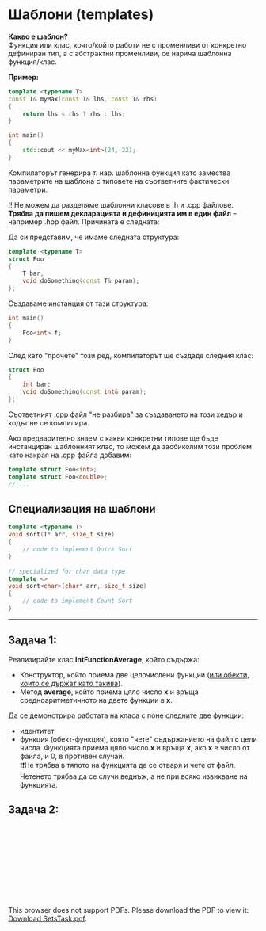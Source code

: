 # Шаблони (templates)

**Какво е шаблон?**  
Функция или клас, която/който работи не с променливи от конкретно дефиниран тип, а с абстрактни променливи, се нарича шаблонна функция/клас.  

**Пример:**
```c++
template <typename T>
const T& myMax(const T& lhs, const T& rhs)
{
	return lhs < rhs ? rhs : lhs;
}

int main()
{
	std::cout << myMax<int>(24, 22);
}
```

Компилаторът генерира т. нар. шаблонна функция като замества параметрите на шаблона с типовете на съответните фактически параметри.  

:bangbang: Не можем да разделяме шаблонни класове в .h и .cpp файлове. **Трябва да пишем декларацията и дефиницията им в един файл** – например .hpp файл. Причината е следната:  

Да си представим, че имаме следната структура:
```c++
template <typename T>
struct Foo
{
    T bar;
    void doSomething(const T& param);
};
```
Създаваме инстанция от тази структура:
```c++
int main()
{
	Foo<int> f;
}
```
След като "прочете" този ред, компилаторът ще създаде следния клас:
```c++
struct Foo
{
    int bar;
    void doSomething(const int& param);
};
```
Съответният .cpp файл "не разбира" за създаването на този хедър и кодът не се компилира.  

Ако предварително знаем с какви конкретни типове ще бъде инстанциран шаблонният клас, то можем да заобиколим този проблем като накрая на .cpp файла добавим:
```c++
template struct Foo<int>;
template struct Foo<double>;
// ...
```

## Специализация на шаблони
```c++
template <typename T>
void sort(T* arr, size_t size)
{
    // code to implement Quick Sort
}
 
// specialized for char data type
template <>
void sort<char>(char* arr, size_t size)
{
    // code to implement Count Sort
}
```

---

## Задача 1:
Реализирайте клас **IntFunctionAverage**, който съдържа:
- Конструктор, който приема две целочислени функции (<ins>или обекти, които се държат като такива</ins>).
- Метод **average**, който приема цяло число **x** и връща средноаритметичното на двете функции в **x**.

Да се демонстрира работата на класа с поне следните две функции:
- идентитет
- функция (обект-функция), която "чете" съдържанието на файл с цели числа. Функцията приема цяло число **x** и връща **х**, ако **х** е число от файла, и 0, в противен случай.  
  ❗❗Не трябва в тялото на функцията да се отваря и чете от файл. Четенето трябва да се случи веднъж, а не при всяко извикване на функцията.

## Задача 2:
<object data="http://github.com/MariaGrozdeva/Object-oriented_programming_FMI/blob/main/Sem_14/SetsTask.pdf" type="application/pdf" width="700px" height="700px">
    <embed src="http://github.com/MariaGrozdeva/Object-oriented_programming_FMI/blob/main/Sem_14/SetsTask.pdf">
        <p>This browser does not support PDFs. Please download the PDF to view it: <a href="http://github.com/MariaGrozdeva/Object-oriented_programming_FMI/blob/main/Sem_14/SetsTask.pdf">Download SetsTask.pdf</a>.</p>
    </embed>
</object>
